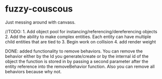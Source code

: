 # fuzzy-couscous

Just messing around with canvass.


//TODO: 
    1. Add object pool for instancing/referencing/dereferencing objects
    2. Add the ability to make complex entities. Each entity can have multiple child entities that are tied to 
    3. Begin work on collision
    4. add render weight


DONE:
    added functionality to remove behaviors. You can remove the behavior either by the Id you generate/create or by the internal
    id of the object the function is stored in by passing a second parameter after the entity reference into the removeBehavior
    function. Also you can remove all behaviors because why not.
